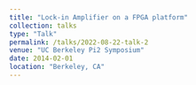 ```yaml
---
title: "Lock-in Amplifier on a FPGA platform"
collection: talks
type: "Talk"
permalink: /talks/2022-08-22-talk-2
venue: "UC Berkeley Pi2 Symposium"
date: 2014-02-01
location: "Berkeley, CA"
---
```



